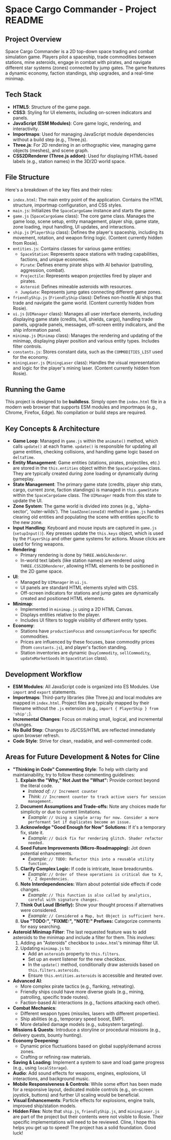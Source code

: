 # Space Cargo Commander - Project README

## Project Overview

Space Cargo Commander is a 2D top-down space trading and combat simulation game. Players pilot a spaceship, trade commodities between stations, mine asteroids, engage in combat with pirates, and navigate different star systems (zones) connected by jump gates. The game features a dynamic economy, faction standings, ship upgrades, and a real-time minimap.

## Tech Stack

*   **HTML5**: Structure of the game page.
*   **CSS3**: Styling for UI elements, including on-screen indicators and panels.
*   **JavaScript (ESM Modules)**: Core game logic, rendering, and interactivity.
*   **Importmaps**: Used for managing JavaScript module dependencies without a build step (e.g., Three.js).
*   **Three.js**: For 2D rendering in an orthographic view, managing game objects (meshes), and scene graph.
*   **CSS2DRenderer (Three.js addon)**: Used for displaying HTML-based labels (e.g., station names) in the 3D/2D world space.

## File Structure

Here's a breakdown of the key files and their roles:

*   `index.html`: The main entry point of the application. Contains the HTML structure, importmap configuration, and CSS styles.
*   `main.js`: Initializes the `SpaceCargoGame` instance and starts the game.
*   `game.js` (`SpaceCargoGame` class): The core game class. Manages the game loop, scene setup, entity management, player ship, game state, zone loading, input handling, UI updates, and interactions.
*   `ship.js` (`PlayerShip` class): Defines the player's spaceship, including its movement, rotation, and weapon firing logic. (Content currently hidden from Rosie).
*   `entities.js`: Contains classes for various game entities:
    *   `SpaceStation`: Represents space stations with trading capabilities, factions, and unique economies.
    *   `Pirate`: Defines enemy pirate ships with AI behavior (patrolling, aggression, combat).
    *   `Projectile`: Represents weapon projectiles fired by player and pirates.
    *   `Asteroid`: Defines mineable asteroids with resources.
    *   `JumpGate`: Represents jump gates connecting different game zones.
*   `friendlyShip.js` (`FriendlyShip` class): Defines non-hostile AI ships that trade and navigate the game world. (Content currently hidden from Rosie).
*   `ui.js` (`UIManager` class): Manages all user interface elements, including displaying game state (credits, hull, shields, cargo), handling trade panels, upgrade panels, messages, off-screen entity indicators, and the ship information panel.
*   `minimap.js` (`Minimap` class): Manages the rendering and updating of the minimap, displaying player position and various entity types. Includes filter controls.
*   `constants.js`: Stores constant data, such as the `COMMODITIES_LIST` used for the economy.
*   `miningLaser.js` (`MiningLaser` class): Handles the visual representation and logic for the player's mining laser. (Content currently hidden from Rosie).

## Running the Game

This project is designed to be **buildless**.
Simply open the `index.html` file in a modern web browser that supports ESM modules and importmaps (e.g., Chrome, Firefox, Edge). No compilation or build steps are required.

## Key Concepts & Architecture

*   **Game Loop**: Managed in `game.js` within the `animate()` method, which calls `update()` at each frame. `update()` is responsible for updating all game entities, checking collisions, and handling game logic based on `deltaTime`.
*   **Entity Management**: Game entities (stations, pirates, projectiles, etc.) are stored in the `this.entities` object within the `SpaceCargoGame` class. They are typically created during zone loading or dynamically during gameplay.
*   **State Management**: The primary game state (credits, player ship stats, cargo, current zone, faction standings) is managed in `this.gameState` within the `SpaceCargoGame` class. The `UIManager` reads from this state to update the UI.
*   **Zone System**: The game world is divided into zones (e.g., 'alpha-sector', 'outer-wilds'). The `loadZone(zoneId)` method in `game.js` handles clearing old entities and populating the scene with entities specific to the new zone.
*   **Input Handling**: Keyboard and mouse inputs are captured in `game.js` (`setupInput()`). Key presses update the `this.keys` object, which is used by the `PlayerShip` and other game systems for actions. Mouse clicks are used for firing weapons.
*   **Rendering**:
    *   Primary rendering is done by `THREE.WebGLRenderer`.
    *   In-world text labels (like station names) are rendered using `THREE.CSS2DRenderer`, allowing HTML elements to be positioned in the 2D game space.
*   **UI**:
    *   Managed by `UIManager` in `ui.js`.
    *   UI panels are standard HTML elements styled with CSS.
    *   Off-screen indicators for stations and jump gates are dynamically created and positioned HTML elements.
*   **Minimap**:
    *   Implemented in `minimap.js` using a 2D HTML Canvas.
    *   Displays entities relative to the player.
    *   Includes UI filters to toggle visibility of different entity types.
*   **Economy**:
    *   Stations have `productionFocus` and `consumptionFocus` for specific commodities.
    *   Prices are influenced by these focuses, base commodity prices (from `constants.js`), and player's faction standing.
    *   Station inventories are dynamic (`buyCommodity`, `sellCommodity`, `updateMarketGoods` in `SpaceStation` class).

## Development Workflow

*   **ESM Modules**: All JavaScript code is organized into ES Modules. Use `import` and `export` statements.
*   **Importmaps**: Third-party libraries (like Three.js) and local modules are mapped in `index.html`. Project files are typically mapped by their filename without the `.js` extension (e.g., `import { PlayerShip } from 'ship';`).
*   **Incremental Changes**: Focus on making small, logical, and incremental changes.
*   **No Build Step**: Changes to JS/CSS/HTML are reflected immediately upon browser refresh.
*   **Code Style**: Strive for clean, readable, and well-commented code.
## Areas for Future Development & Notes for Cline
*   **"Thinking in Code" Commenting Style**: To help with clarity and maintainability, try to follow these commenting guidelines:
    1.  **Explain the "Why," Not Just the "What":** Provide context beyond the literal code.
        *   *Instead of:* `// Increment counter`
        *   *Think:* `// Increment counter to track active users for session management.`
    2.  **Document Assumptions and Trade-offs:** Note any choices made for simplicity or due to current limitations.
        *   *Example:* `// Using a simple array for now. Consider a more performant Set if duplicates become an issue.`
    3.  **Acknowledge "Good Enough for Now" Solutions:** If it's a temporary fix, state it.
        *   *Example:* `// Quick fix for rendering glitch. Shader refactor needed.`
    4.  **Seed Future Improvements (Micro-Roadmapping):** Jot down potential enhancements.
        *   *Example:* `// TODO: Refactor this into a reusable utility function.`
    5.  **Clarify Complex Logic:** If code is intricate, leave breadcrumbs.
        *   *Example:* `// Order of these operations is critical due to X, Y, Z dependencies.`
    6.  **Note Interdependencies:** Warn about potential side effects if code changes.
        *   *Example:* `// This function is also called by analytics, careful with signature changes.`
    7.  **Think Out Loud (Briefly):** Show your thought process if alternatives were considered.
        *   *Example:* `// Considered a Map, but Object is sufficient here.`
    8.  **Use "TODO:", "FIXME:", "NOTE:" Prefixes:** Categorize comments for easy searching.
*   **Asteroid Minimap Filter**: The last requested feature was to add asteroids to the minimap and include a filter for them. This involves:
    1.  Adding an "Asteroids" checkbox to `index.html`'s minimap filter UI.
    2.  Updating `minimap.js` to:
        *   Add an `asteroids` property to `this.filters`.
        *   Set up an event listener for the new checkbox.
        *   In the `update()` method, conditionally draw asteroids based on `this.filters.asteroids`.
        *   Ensure `this.entities.asteroids` is accessible and iterated over.
*   **Advanced AI**:
    *   More complex pirate tactics (e.g., flanking, retreating).
    *   Friendly ships could have more diverse goals (e.g., mining, patrolling, specific trade routes).
    *   Faction-based AI interactions (e.g., factions attacking each other).
*   **Combat Mechanics**:
    *   Different weapon types (missiles, lasers with different properties).
    *   Ship abilities (e.g., temporary speed boost, EMP).
    *   More detailed damage models (e.g., subsystem targeting).
*   **Missions & Quests**: Introduce a storyline or procedural missions (e.g., delivery quests, bounty hunting).
*   **Economy Deepening**:
    *   Dynamic price fluctuations based on global supply/demand across zones.
    *   Crafting or refining raw materials.
*   **Saving & Loading**: Implement a system to save and load game progress (e.g., using `localStorage`).
*   **Audio**: Add sound effects for weapons, engines, explosions, UI interactions, and background music.
*   **Mobile Responsiveness & Controls**: While some effort has been made for a responsive layout, dedicated mobile controls (e.g., on-screen joystick, buttons) and further UI scaling would be beneficial.
*   **Visual Enhancements**: Particle effects for explosions, engine trails, improved ship/station models.
*   **Hidden Files**: Note that `ship.js`, `friendlyShip.js`, and `miningLaser.js` are part of the project but their contents were not visible to Rosie. Their specific implementations will need to be reviewed.
Cline, I hope this helps you get up to speed! The project has a solid foundation. Good luck!